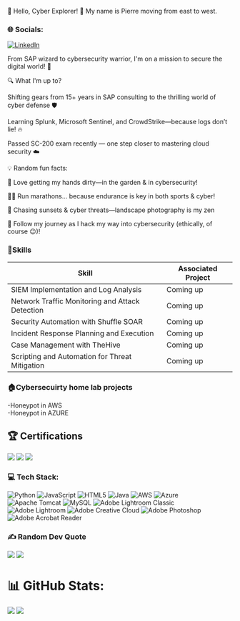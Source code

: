 👾 Hello, Cyber Explorer! 👋 My name is Pierre moving from east to west.

### 🌐 Socials:
[![LinkedIn](https://img.shields.io/badge/LinkedIn-%230077B5.svg?logo=linkedin&logoColor=white)](www.linkedin.com/in/pierrebleung) 

From SAP wizard to cybersecurity warrior, I'm on a mission to secure the digital world! 🚀

🔍 What I'm up to?

Shifting gears from 15+ years in SAP consulting to the thrilling world of cyber defense 🛡️

Learning Splunk, Microsoft Sentinel, and CrowdStrike—because logs don’t lie! 🔥

Passed SC-200 exam recently — one step closer to mastering cloud security ☁️

💡 Random fun facts:

🌱 Love getting my hands dirty—in the garden & in cybersecurity!

🏃‍♂️ Run marathons… because endurance is key in both sports & cyber!

📸 Chasing sunsets & cyber threats—landscape photography is my zen

🚀 Follow my journey as I hack my way into cybersecurity (ethically, of course 😉)! 


### 🚀Skills

| Skill                                         | Associated Project         |
|-----------------------------------------------|----------------------------|
| SIEM Implementation and Log Analysis          | Coming up|
| Network Traffic Monitoring and Attack Detection | Coming up|
| Security Automation with Shuffle SOAR         | Coming up|
| Incident Response Planning and Execution      | Coming up|
| Case Management with TheHive                  | Coming up|
| Scripting and Automation for Threat Mitigation | Coming up|

### 🏠Cybersecuirty home lab projects
<div>-Honeypot in AWS</div>
<div>-Honeypot in AZURE</div>

## 🏆 Certifications  
<div>
<img src="https://img.shields.io/badge/-eJPTv2%20Junior%20Penetration%20Tester-FF0000?&style=for-the-badge&logo=offsec&logoColor=white" />
<img src="https://img.shields.io/badge/-AWS%20Certified%20Cloud%20Practitioner-007ACC?&style=for-the-badge&logo=amazon-aws&logoColor=white" />
<img src="https://img.shields.io/badge/-SC--200%20Microsoft%20Security%20Operations%20Analyst-5E5E5E?&style=for-the-badge&logo=microsoft&logoColor=white" />
</div>

### 💻 Tech Stack:
![Python](https://img.shields.io/badge/python-3670A0?style=for-the-badge&logo=python&logoColor=ffdd54) ![JavaScript](https://img.shields.io/badge/javascript-%23323330.svg?style=for-the-badge&logo=javascript&logoColor=%23F7DF1E) ![HTML5](https://img.shields.io/badge/html5-%23E34F26.svg?style=for-the-badge&logo=html5&logoColor=white) ![Java](https://img.shields.io/badge/java-%23ED8B00.svg?style=for-the-badge&logo=openjdk&logoColor=white) ![AWS](https://img.shields.io/badge/AWS-%23FF9900.svg?style=for-the-badge&logo=amazon-aws&logoColor=white) ![Azure](https://img.shields.io/badge/azure-%230072C6.svg?style=for-the-badge&logo=microsoftazure&logoColor=white) ![Apache Tomcat](https://img.shields.io/badge/apache%20tomcat-%23F8DC75.svg?style=for-the-badge&logo=apache-tomcat&logoColor=black) ![MySQL](https://img.shields.io/badge/mysql-4479A1.svg?style=for-the-badge&logo=mysql&logoColor=white) ![Adobe Lightroom Classic](https://img.shields.io/badge/Adobe%20Lightroom%20Classic-31A8FF.svg?style=for-the-badge&logo=Adobe%20Lightroom%20Classic&logoColor=white) ![Adobe Lightroom](https://img.shields.io/badge/Adobe%20Lightroom-31A8FF.svg?style=for-the-badge&logo=Adobe%20Lightroom&logoColor=white) ![Adobe Creative Cloud](https://img.shields.io/badge/Adobe%20Creative%20Cloud-DA1F26.svg?style=for-the-badge&logo=Adobe%20Creative%20Cloud&logoColor=white) ![Adobe Photoshop](https://img.shields.io/badge/adobe%20photoshop-%2331A8FF.svg?style=for-the-badge&logo=adobe%20photoshop&logoColor=white) ![Adobe Acrobat Reader](https://img.shields.io/badge/Adobe%20Acrobat%20Reader-EC1C24.svg?style=for-the-badge&logo=Adobe%20Acrobat%20Reader&logoColor=white)

### ✍️ Random Dev Quote
![](https://quotes-github-readme.vercel.app/api?type=horizontal&theme=tokyonight)
[![](https://visitcount.itsvg.in/api?id=inspiretravel&icon=0&color=0)](https://visitcount.itsvg.in)

# 📊 GitHub Stats:
![](https://github-readme-stats.vercel.app/api?username=inspiretravel&theme=tokyonight&hide_border=false&include_all_commits=true&count_private=true)
![](https://nirzak-streak-stats.vercel.app/?user=inspiretravel&theme=tokyonight&hide_border=false)

<!-- Proudly created with GPRM ( https://gprm.itsvg.in ) -->

